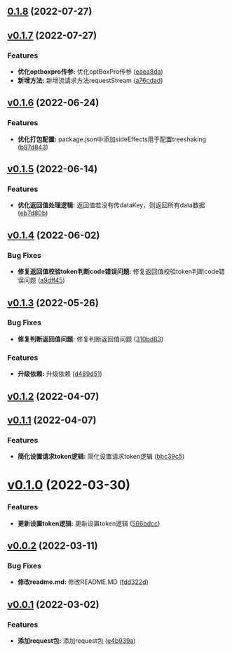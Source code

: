 ## [0.1.8](https://github.com/qinshixixing/fortissimo/compare/request/v0.1.7...request/0.1.8) (2022-07-27)



## [v0.1.7](https://github.com/qinshixixing/fortissimo/compare/request/v0.1.6...request/v0.1.7) (2022-07-27)


### Features

* **优化optboxpro传参:** 优化optBoxPro传参 ([eaea8da](https://github.com/qinshixixing/fortissimo/commit/eaea8da0956e937eeb185ea3f27576c64efb08cd))
* **新增方法:** 新增流请求方法requestStream ([a76cdad](https://github.com/qinshixixing/fortissimo/commit/a76cdade40fcfa2286522163982f71cf16901191))



## [v0.1.6](https://github.com/qinshixixing/fortissimo/compare/request/v0.1.5...request/v0.1.6) (2022-06-24)


### Features

* **优化打包配置:** package.json中添加sideEffects用于配置treeshaking ([b97d843](https://github.com/qinshixixing/fortissimo/commit/b97d843958748591c1da4a323fe86cceafacb770))



## [v0.1.5](https://github.com/qinshixixing/fortissimo/compare/request/v0.1.4...request/v0.1.5) (2022-06-14)


### Features

* **优化返回值处理逻辑:** 返回值若没有传dataKey，则返回所有data数据 ([eb7d80b](https://github.com/qinshixixing/fortissimo/commit/eb7d80b4250dac31019e05933f8ba00c8f596ffe))



## [v0.1.4](https://github.com/qinshixixing/fortissimo/compare/request/v0.1.3...request/v0.1.4) (2022-06-02)


### Bug Fixes

* **修复返回值校验token判断code错误问题:** 修复返回值校验token判断code错误问题 ([a9dff45](https://github.com/qinshixixing/fortissimo/commit/a9dff45d69b0d992332afc8f96d0029afb040a7f))



## [v0.1.3](https://github.com/qinshixixing/fortissimo/compare/request/v0.1.2...request/v0.1.3) (2022-05-26)


### Bug Fixes

* **修复判断返回值问题:** 修复判断返回值问题 ([310bd83](https://github.com/qinshixixing/fortissimo/commit/310bd83814d7954b7fbb1ebe30d2f8a422ce9f2e))


### Features

* **升级依赖:** 升级依赖 ([d489d51](https://github.com/qinshixixing/fortissimo/commit/d489d5199f9d938e0b7fc4bd7c941f48cdd494f1))



## [v0.1.2](https://github.com/qinshixixing/fortissimo/compare/request/v0.1.1...request/v0.1.2) (2022-04-07)



## [v0.1.1](https://github.com/qinshixixing/fortissimo/compare/request/v0.1.0...request/v0.1.1) (2022-04-07)


### Features

* **简化设置请求token逻辑:** 简化设置请求token逻辑 ([bbc39c5](https://github.com/qinshixixing/fortissimo/commit/bbc39c512c51371795d0ce72fa16b06ee9c0b42c))



# [v0.1.0](https://github.com/qinshixixing/fortissimo/compare/request/v0.0.2...request/v0.1.0) (2022-03-30)


### Features

* **更新设置token逻辑:** 更新设置token逻辑 ([566bdcc](https://github.com/qinshixixing/fortissimo/commit/566bdcc57375f9a8ac04825be4d8eec45014dda1))



## [v0.0.2](https://github.com/qinshixixing/fortissimo/compare/request/v0.0.1...request/v0.0.2) (2022-03-11)


### Bug Fixes

* **修改readme.md:** 修改README.MD ([fdd322d](https://github.com/qinshixixing/fortissimo/commit/fdd322de832a1b5d00b82715445b2fa8ba6ac1df))



## [v0.0.1](https://github.com/qinshixixing/fortissimo/compare/e4b939a5198a4255a1807e625f1baa2d3ff88a55...request/v0.0.1) (2022-03-02)


### Features

* **添加request包:** 添加request包 ([e4b939a](https://github.com/qinshixixing/fortissimo/commit/e4b939a5198a4255a1807e625f1baa2d3ff88a55))



